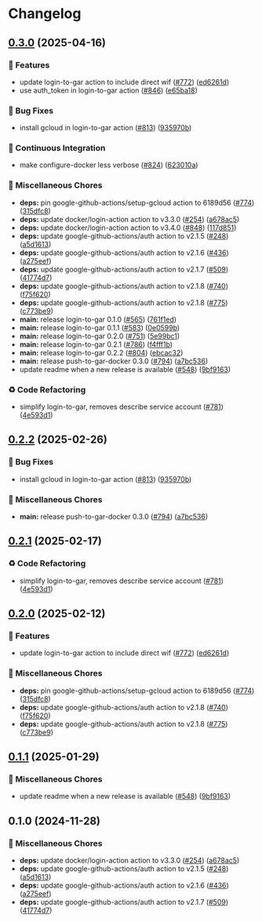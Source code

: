 # Changelog

## [0.3.0](https://github.com/fcjack/shared-workflows/compare/login-to-gar-v0.2.2...login-to-gar-v0.3.0) (2025-04-16)


### 🎉 Features

* update login-to-gar action to include direct wif ([#772](https://github.com/fcjack/shared-workflows/issues/772)) ([ed6261d](https://github.com/fcjack/shared-workflows/commit/ed6261dda7dd83c57740658f195030be6e9723e8))
* use auth_token in login-to-gar action ([#846](https://github.com/fcjack/shared-workflows/issues/846)) ([e65ba18](https://github.com/fcjack/shared-workflows/commit/e65ba18704a12d05c4c5ad00439c31d5861ba9a1))


### 🐛 Bug Fixes

* install gcloud in login-to-gar action ([#813](https://github.com/fcjack/shared-workflows/issues/813)) ([935970b](https://github.com/fcjack/shared-workflows/commit/935970b13327698aa89e768f511a45432285f5cd))


### 🤖 Continuous Integration

* make configure-docker less verbose ([#824](https://github.com/fcjack/shared-workflows/issues/824)) ([623010a](https://github.com/fcjack/shared-workflows/commit/623010ae889725b324e1ae1b3572d1be621b76b9))


### 🔧 Miscellaneous Chores

* **deps:** pin google-github-actions/setup-gcloud action to 6189d56 ([#774](https://github.com/fcjack/shared-workflows/issues/774)) ([315dfc8](https://github.com/fcjack/shared-workflows/commit/315dfc8f3d82295337d2032840f9c22848868296))
* **deps:** update docker/login-action action to v3.3.0 ([#254](https://github.com/fcjack/shared-workflows/issues/254)) ([a678ac5](https://github.com/fcjack/shared-workflows/commit/a678ac51c04a71178b65744276e210a6ad61b096))
* **deps:** update docker/login-action action to v3.4.0 ([#848](https://github.com/fcjack/shared-workflows/issues/848)) ([117d851](https://github.com/fcjack/shared-workflows/commit/117d8511cbc5da0337972deeb400c4298b057af3))
* **deps:** update google-github-actions/auth action to v2.1.5 ([#248](https://github.com/fcjack/shared-workflows/issues/248)) ([a5d1613](https://github.com/fcjack/shared-workflows/commit/a5d1613fba998ba9b99b7267b6f9b915562da962))
* **deps:** update google-github-actions/auth action to v2.1.6 ([#436](https://github.com/fcjack/shared-workflows/issues/436)) ([a275eef](https://github.com/fcjack/shared-workflows/commit/a275eefa9f63e3bec05bd90ea77cfbbc9879afe8))
* **deps:** update google-github-actions/auth action to v2.1.7 ([#509](https://github.com/fcjack/shared-workflows/issues/509)) ([41774d7](https://github.com/fcjack/shared-workflows/commit/41774d7ebb3ca78e05aa6d2007e5e98c7a2fcf4f))
* **deps:** update google-github-actions/auth action to v2.1.8 ([#740](https://github.com/fcjack/shared-workflows/issues/740)) ([f75f620](https://github.com/fcjack/shared-workflows/commit/f75f620c6800b60d1a31262154e90b5c7a3ee955))
* **deps:** update google-github-actions/auth action to v2.1.8 ([#775](https://github.com/fcjack/shared-workflows/issues/775)) ([c773be9](https://github.com/fcjack/shared-workflows/commit/c773be9039d28ffb2cf9740e39789eccc1c701e3))
* **main:** release login-to-gar 0.1.0 ([#565](https://github.com/fcjack/shared-workflows/issues/565)) ([761f1ed](https://github.com/fcjack/shared-workflows/commit/761f1ed36cd48325784dea86fc9c6e84104f3e7e))
* **main:** release login-to-gar 0.1.1 ([#583](https://github.com/fcjack/shared-workflows/issues/583)) ([0e0599b](https://github.com/fcjack/shared-workflows/commit/0e0599b7a5b4ac0d091d78cdd9dba04e68a09f92))
* **main:** release login-to-gar 0.2.0 ([#751](https://github.com/fcjack/shared-workflows/issues/751)) ([5e99bc1](https://github.com/fcjack/shared-workflows/commit/5e99bc1a73eb39ea12165b6f1b613808f4db7522))
* **main:** release login-to-gar 0.2.1 ([#786](https://github.com/fcjack/shared-workflows/issues/786)) ([f4fff1b](https://github.com/fcjack/shared-workflows/commit/f4fff1b7e6f54f37da5dbc3f957a60b865896a57))
* **main:** release login-to-gar 0.2.2 ([#804](https://github.com/fcjack/shared-workflows/issues/804)) ([ebcac32](https://github.com/fcjack/shared-workflows/commit/ebcac324fecb38bbeb7a2e59c82da34010c14014))
* **main:** release push-to-gar-docker 0.3.0 ([#794](https://github.com/fcjack/shared-workflows/issues/794)) ([a7bc536](https://github.com/fcjack/shared-workflows/commit/a7bc5367c4a91c389526d58839d8f6224dba4dcc))
* update readme when a new release is available ([#548](https://github.com/fcjack/shared-workflows/issues/548)) ([9bf9163](https://github.com/fcjack/shared-workflows/commit/9bf9163126c44247bcee6b6b9390eb488f9ead53))


### ♻️ Code Refactoring

* simplify login-to-gar, removes describe service account ([#781](https://github.com/fcjack/shared-workflows/issues/781)) ([4e593d1](https://github.com/fcjack/shared-workflows/commit/4e593d17433d7b3968ae727e0dc509b77a074ebe))

## [0.2.2](https://github.com/grafana/shared-workflows/compare/login-to-gar-v0.2.1...login-to-gar-v0.2.2) (2025-02-26)


### 🐛 Bug Fixes

* install gcloud in login-to-gar action ([#813](https://github.com/grafana/shared-workflows/issues/813)) ([935970b](https://github.com/grafana/shared-workflows/commit/935970b13327698aa89e768f511a45432285f5cd))


### 🔧 Miscellaneous Chores

* **main:** release push-to-gar-docker 0.3.0 ([#794](https://github.com/grafana/shared-workflows/issues/794)) ([a7bc536](https://github.com/grafana/shared-workflows/commit/a7bc5367c4a91c389526d58839d8f6224dba4dcc))

## [0.2.1](https://github.com/grafana/shared-workflows/compare/login-to-gar-v0.2.0...login-to-gar-v0.2.1) (2025-02-17)


### ♻️ Code Refactoring

* simplify login-to-gar, removes describe service account ([#781](https://github.com/grafana/shared-workflows/issues/781)) ([4e593d1](https://github.com/grafana/shared-workflows/commit/4e593d17433d7b3968ae727e0dc509b77a074ebe))

## [0.2.0](https://github.com/grafana/shared-workflows/compare/login-to-gar-v0.1.1...login-to-gar-v0.2.0) (2025-02-12)


### 🎉 Features

* update login-to-gar action to include direct wif ([#772](https://github.com/grafana/shared-workflows/issues/772)) ([ed6261d](https://github.com/grafana/shared-workflows/commit/ed6261dda7dd83c57740658f195030be6e9723e8))


### 🔧 Miscellaneous Chores

* **deps:** pin google-github-actions/setup-gcloud action to 6189d56 ([#774](https://github.com/grafana/shared-workflows/issues/774)) ([315dfc8](https://github.com/grafana/shared-workflows/commit/315dfc8f3d82295337d2032840f9c22848868296))
* **deps:** update google-github-actions/auth action to v2.1.8 ([#740](https://github.com/grafana/shared-workflows/issues/740)) ([f75f620](https://github.com/grafana/shared-workflows/commit/f75f620c6800b60d1a31262154e90b5c7a3ee955))
* **deps:** update google-github-actions/auth action to v2.1.8 ([#775](https://github.com/grafana/shared-workflows/issues/775)) ([c773be9](https://github.com/grafana/shared-workflows/commit/c773be9039d28ffb2cf9740e39789eccc1c701e3))

## [0.1.1](https://github.com/grafana/shared-workflows/compare/login-to-gar-v0.1.0...login-to-gar-v0.1.1) (2025-01-29)


### 🔧 Miscellaneous Chores

* update readme when a new release is available ([#548](https://github.com/grafana/shared-workflows/issues/548)) ([9bf9163](https://github.com/grafana/shared-workflows/commit/9bf9163126c44247bcee6b6b9390eb488f9ead53))

## 0.1.0 (2024-11-28)


### 🔧 Miscellaneous Chores

* **deps:** update docker/login-action action to v3.3.0 ([#254](https://github.com/grafana/shared-workflows/issues/254)) ([a678ac5](https://github.com/grafana/shared-workflows/commit/a678ac51c04a71178b65744276e210a6ad61b096))
* **deps:** update google-github-actions/auth action to v2.1.5 ([#248](https://github.com/grafana/shared-workflows/issues/248)) ([a5d1613](https://github.com/grafana/shared-workflows/commit/a5d1613fba998ba9b99b7267b6f9b915562da962))
* **deps:** update google-github-actions/auth action to v2.1.6 ([#436](https://github.com/grafana/shared-workflows/issues/436)) ([a275eef](https://github.com/grafana/shared-workflows/commit/a275eefa9f63e3bec05bd90ea77cfbbc9879afe8))
* **deps:** update google-github-actions/auth action to v2.1.7 ([#509](https://github.com/grafana/shared-workflows/issues/509)) ([41774d7](https://github.com/grafana/shared-workflows/commit/41774d7ebb3ca78e05aa6d2007e5e98c7a2fcf4f))
